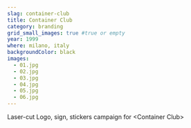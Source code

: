 ```yaml
---
slag: container-club
title: Container Club
category: branding
grid_small_images: true #true or empty
year: 1999
where: milano, italy
backgroundColor: black
images:
  - 01.jpg
  - 02.jpg
  - 03.jpg
  - 04.jpg
  - 05.jpg
  - 06.jpg
---
```


Laser-cut Logo, sign, stickers campaign for &lt;Container Club&gt;
